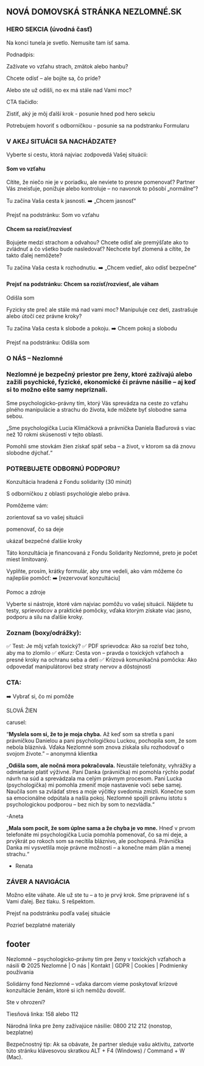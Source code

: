 ## NOVÁ DOMOVSKÁ STRÁNKA NEZLOMNÉ.SK

### HERO SEKCIA (úvodná časť)


Na konci tunela je svetlo. Nemusíte tam ísť sama.

Podnadpis:


Zažívate vo vzťahu strach, zmätok alebo hanbu?


Chcete odísť – ale bojíte sa, čo príde?


Alebo ste už odišli, no ex má stále nad Vami moc?

CTA tlačidlo:

Zistiť, aký je môj ďalší krok - posunie hned pod hero sekciu

Potrebujem hovoriť s odborníčkou - posunie sa na podstranku Formularu

### V AKEJ SITUÁCII SA NACHÁDZATE?

Vyberte si cestu, ktorá najviac zodpovedá Vašej situácii:

#### Som vo vzťahu

Cítite, že niečo nie je v poriadku, ale neviete to presne pomenovať?
Partner Vás zneisťuje, ponižuje alebo kontroluje – no navonok to pôsobí „normálne“?

Tu začína Vaša cesta k jasnosti.
➡️ „Chcem jasnosť“ 

Prejsť na podstránku: Som vo vzťahu

#### Chcem sa rozísť/rozviesť

Bojujete medzi strachom a odvahou?
Chcete  odísť ale premýšľate ako to zvládnuť a čo všetko bude nasledovať?
Nechcete byť zlomená a cítite, že takto ďalej nemôžete?

Tu začína Vaša cesta k rozhodnutiu.
➡️ „Chcem vedieť, ako odísť bezpečne“

#### Prejsť na podstránku: Chcem sa rozísť/rozviesť, ale váham

Odišla som

Fyzicky ste preč ale stále má nad vami moc? Manipuluje cez deti, zastrašuje alebo útočí cez právne kroky?

Tu začína Vaša cesta k slobode a pokoju.
➡️ Chcem pokoj a slobodu

Prejsť na podstránku: Odišla som

### O NÁS – Nezlomné

### Nezlomné je bezpečný priestor pre ženy, ktoré zažívajú alebo zažili psychické, fyzické, ekonomické či právne násilie – aj keď si to možno ešte samy nepriznali.

Sme psychologicko-právny tím, ktorý Vás sprevádza na ceste zo vzťahu plného manipulácie a strachu do života, kde môžete byť slobodne sama sebou.

„Sme psychologička Lucia Klimáčková a právnička Daniela Baďurová s viac než 10 rokmi skúseností v tejto oblasti. 

Pomohli sme stovkám žien získať späť seba – a život, v ktorom sa dá znovu slobodne dýchať.“

### POTREBUJETE ODBORNÚ PODPORU?

Konzultácia hradená z Fondu solidarity (30 minút)


S odborníčkou z oblasti psychológie alebo práva.

Pomôžeme vám:

zorientovať sa vo vašej situácii

pomenovať, čo sa deje

ukázať bezpečné ďalšie kroky

Táto konzultácia je financovaná z Fondu Solidarity Nezlomné, preto je počet miest limitovaný.

Vyplňte, prosím, krátky formulár, aby sme vedeli, ako vám môžeme čo najlepšie pomôcť:
➡️ [rezervovať konzultáciu]

Pomoc a zdroje

Vyberte si nástroje, ktoré vám najviac pomôžu vo vašej situácii.
Nájdete tu testy, sprievodcov a praktické pomôcky, vďaka ktorým získate viac jasno, podporu a silu na ďalšie kroky.

### Zoznam (boxy/odrážky):

✅ Test: Je môj vzťah toxický?
✅ PDF sprievodca: Ako sa rozísť bez toho, aby ma to zlomilo
✅ eKurz: Cesta von – pravda o toxických vzťahoch a presné kroky na ochranu seba a detí
✅ Krízová komunikačná pomôcka: Ako odpovedať manipulátorovi bez straty nervov a dôstojnosti

### CTA:

➡️ Vybrať si, čo mi pomôže

SLOVÁ ŽIEN 

carusel:

“**Myslela som si, že to je moja chyba.** Až keď som sa stretla s pani právničkou Danielou a pani psychologičkou Luckou, pochopila som, že som nebola bláznivá.
Vďaka Nezlomné som znova získala silu rozhodovať o svojom živote.”
– anonymná klientka

„**Odišla som, ale nočná mora pokračovala.** Neustále telefonáty, vyhrážky a odmietanie platiť výživné. Pani Danka (právnička) mi pomohla rýchlo podať návrh na súd a sprevádzala ma celým právnym procesom. Pani Lucka (psychologička) mi pomohla zmeniť moje nastavenie voči sebe samej. Naučila som sa zvládať stres a moje výčitky svedomia zmizli. Konečne som sa emocionálne odpútala a našla pokoj.
Nezlomné spojili právnu istotu s psychologickou podporou – bez nich by som to nezvládla.“

-Aneta

„**Mala som pocit, že som úplne sama a že chyba je vo mne.**
Hneď v prvom telefonáte mi psychologička Lucia pomohla pomenovať, čo sa mi deje, a prvýkrát po rokoch som sa necítila bláznivo, ale pochopená.
Právnička Danka mi vysvetlila moje právne možnosti – a konečne mám plán a menej strachu.“

- Renata

### ZÁVER A NAVIGÁCIA


Možno ešte váhate. Ale už ste tu – a to je prvý krok.
Sme pripravené ísť s Vami ďalej.
Bez tlaku. S rešpektom.


Prejsť na podstránku podľa vašej situácie

Pozrieť bezplatné materiály

## footer

Nezlomné – psychologicko-právny tím pre ženy v toxických vzťahoch a násilí
© 2025 Nezlomné | O nás | Kontakt | GDPR | Cookies | Podmienky používania

Solidárny fond Nezlomné – vďaka darcom vieme poskytovať krízové konzultácie ženám, ktoré si ich nemôžu dovoliť.

Ste v ohrození?

Tiesňová linka: 158 alebo 112

Národná linka pre ženy zažívajúce násilie: 0800 212 212 (nonstop, bezplatne)

Bezpečnostný tip: Ak sa obávate, že partner sleduje vašu aktivitu, zatvorte túto stránku klávesovou skratkou ALT + F4 (Windows) / Command + W (Mac).
